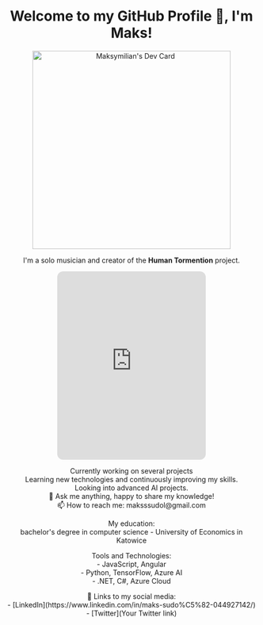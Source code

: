<h1 align="center">Welcome to my GitHub Profile 👋, I'm Maks!</h1>

<p align="center">
  <a href="https://app.daily.dev/maxii">
    <img src="https://api.daily.dev/devcards/50aed314dde6487bb7471c8b87955477.png?r=808" width="400" alt="Maksymilian's Dev Card"/>
  </a>
</p>

<p align="center">I'm a solo musician and creator of the <strong>Human Tormention</strong> project.</p>

<p align="center">
  <iframe style="border-radius:12px" src="https://open.spotify.com/embed/artist/6vE33O9Nm4LQATiYEM2JQb?utm_source=generator&theme=0" width="300" height="380" frameBorder="0" allowfullscreen="" allow="autoplay; clipboard-write; encrypted-media; fullscreen; picture-in-picture" loading="lazy"></iframe>
</p>


<p align="center">
  Currently working on several projects<br>
  Learning new technologies and continuously improving my skills.<br>
  Looking into advanced AI projects.<br>
  💬 Ask me anything, happy to share my knowledge!<br>
  📫 How to reach me: maksssudol@gmail.com<br>
</p>

<p align="center">
  My education:<br>
  bachelor's degree in computer science - University of Economics in Katowice
</p>

<p align="center">
  Tools and Technologies:<br>
  - JavaScript, Angular<br>
  - Python, TensorFlow, Azure AI<br>
  - .NET, C#, Azure Cloud <br>
</p>

<p align="center">
  🔗 Links to my social media:<br>
  - [LinkedIn](https://www.linkedin.com/in/maks-sudo%C5%82-044927142/)<br>
  - [Twitter](Your Twitter link)<br>
</p>
